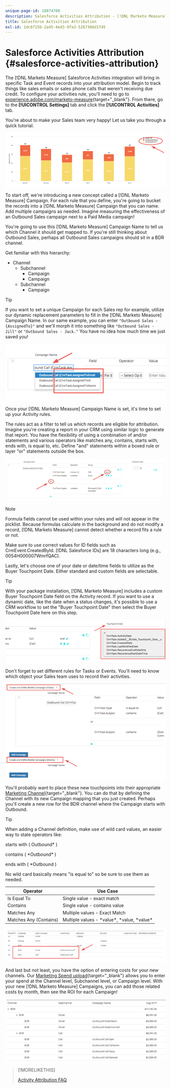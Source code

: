 ```yaml
---
unique-page-id: 18874708
description: Salesforce Activities Attribution - [!DNL Marketo Measure] - Product Documentation
title: Salesforce Activities Attribution
exl-id: 1dc6f15b-2a45-4ed3-9fa3-5267366d1f45
---
```

# Salesforce Activities Attribution {#salesforce-activities-attribution}

The [!DNL Marketo Measure] Salesforce Activities integration will bring in specific Task and Event records into your attribution model. Begin to track things like sales emails or sales phone calls that weren't receiving due credit. To configure your activities rule, you'll need to go to [experience.adobe.com/marketo-measure](https://experience.adobe.com/marketo-measure){target="_blank"}. From there, go to the **[!UICONTROL Settings]** tab and click the **[!UICONTROL Activities]** tab.

You're about to make your Sales team very happy! Let us take you through a quick tutorial.

![](assets/1.png)

To start off, we're introducing a new concept called a [!DNL Marketo Measure] Campaign. For each rule that you define, you're going to bucket the records into a [!DNL Marketo Measure] Campaign that you can name. Add multiple campaigns as needed. Imagine measuring the effectiveness of an Outbound Sales campaign next to a Paid Media campaign!

You're going to use this [!DNL Marketo Measure] Campaign Name to tell us which Channel it should get mapped to. If you're still thinking about Outbound Sales, perhaps all Outbound Sales campaigns should sit in a BDR channel.

Get familiar with this hierarchy:

* Channel
   * Subchannel
      * Campaign
      * Campaign
   * Subchannel
      * Campaign

>[!TIP]
>
>If you want to set a unique Campaign for each Sales rep for example, utilize our dynamic replacement parameters to fill in the [!DNL Marketo Measure] Campaign Name. In our same example, you can enter `"Outbound Sales - {AssignedTo}"` and we'll morph it into something like `"Outbound Sales - Jill"` or `"Outbound Sales - Jack."` You have no idea how much time we just saved you!

![](assets/2.png)

Once your [!DNL Marketo Measure] Campaign Name is set, it's time to set up your Activity rules.

The rules act as a filter to tell us which records are eligible for attribution. Imagine you're creating a report in your CRM using similar logic to generate that report. You have the flexibility of using a combination of and/or statements and various operators like matches any, contains, starts with, ends with, is equal to, etc. Define "and" statements within a boxed rule or layer "or" statements outside the box.

![](assets/3.png)

>[!NOTE]
>
>Formula fields cannot be used within your rules and will not appear in the picklist. Because formulas calculate in the background and do not modify a record, [!DNL Marketo Measure] cannot detect whether a record fits a rule or not.
>
>Make sure to use correct values for ID fields such as CrmEvent.CreatedById. [!DNL Salesforce IDs] are 18 characters long (e.g., 0054H000007WmrfQAC).

Lastly, let's choose one of your date or date/time fields to utilize as the Buyer Touchpoint Date. Either standard and custom fields are selectable.

>[!TIP]
>
>With your package installation, [!DNL Marketo Measure] includes a custom Buyer Touchpoint Date field on the Activity record. If you want to use a dynamic date, like the date when a status changes, it's possible to use a CRM workflow to set the "Buyer Touchpoint Date" then select the Buyer Touchpoint Date here on this step.

![](assets/4.png)

Don't forget to set different rules for Tasks or Events. You'll need to know which object your Sales team uses to record their activities.

![](assets/5.png)

You'll probably want to place these new touchpoints into their appropriate [Marketing Channel](https://experience.adobe.com/#/marketo-measure/MyAccount/Business?busView=false&id=10#/!/MyAccount/Business/Account.Settings.SettingsHome?tab=Channels.Online%20Channels){target="_blank"}. You can do that by defining the Channel with its new Campaign mapping that you just created. Perhaps you'll create a new row for the BDR channel where the Campaign starts with Outbound.

>[!TIP]
>
>When adding a Channel definition, make use of wild card values, an easier way to state operators like:
>
>starts with ( Outbound&#42; )
>
>contains ( &#42;Outbound&#42; )
>
>ends with ( &#42;Outbound )
>
>No wild card basically means "is equal to" so be sure to use them as needed.

| **Operator** | **Use Case** |
|---|---|
| Is Equal To | Single value - exact match |
| Contains | Single value - contains value |
| Matches Any | Multiple values - Exact Match |
| Matches Any (Contains) | Multiple values - &#42;value&#42;, &#42;value, &#42;value&#42; |

![](assets/6.png)

And last but not least, you have the option of entering costs for your new channels. Our [Marketing Spend upload](https://experience.adobe.com/#/marketo-measure/MyAccount/Business?busView=false&id=10#/!/MyAccount/Business/Account.Settings.SettingsHome?tab=Reporting.Marketing%20Spend){target="_blank"} allows you to enter your spend at the Channel level, Subchannel level, or Campaign level. With your new [!DNL Marketo Measure] Campaigns, you can add those related costs by month, then see the ROI for each Campaign!

![](assets/7.png)

>[!MORELIKETHIS]
>
>[Activity Attribution FAQ](/help/advanced-marketo-measure-features/activities-attribution/activities-attribution-faq.md)
